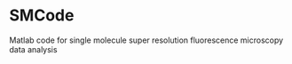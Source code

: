 SMCode
======

Matlab code for single molecule super resolution fluorescence microscopy data analysis
